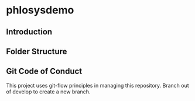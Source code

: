 # phlosysdemo
## Introduction

## Folder Structure

## Git Code of Conduct
This project uses git-flow principles in managing this repository.
Branch out of develop to create a new branch.